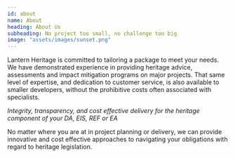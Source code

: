 ```yaml
---
id: about
name: About
heading: About Us
subheading: No project too small, no challenge too big 
image: "assets/images/sunset.png"
---
```

Lantern Heritage is committed to tailoring a package to meet your needs. We have demonstrated experience in providing heritage advice, assessments and impact mitigation programs on major projects. That same level of expertise, and dedication to customer service, is also available to smaller developers, without the prohibitive costs often associated with specialists.


*Integrity, transparency, and cost effective delivery for the heritage component of your DA, EIS, REF or EA*

No matter where you are at in project planning or delivery, we can provide innovative and cost effective approaches to navigating your obligations with regard to heritage legislation.
